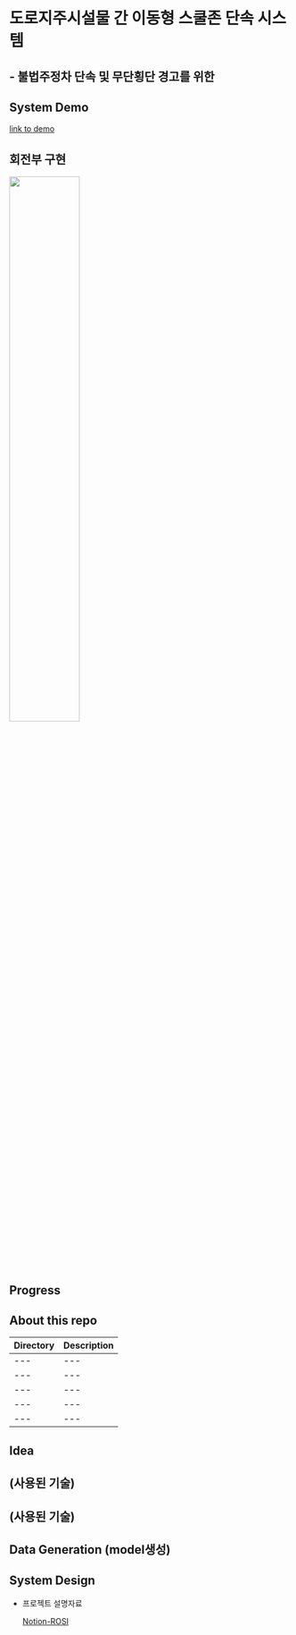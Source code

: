 # 도로지주시설물 간 이동형 스쿨존 단속 시스템 
## - 불법주정차 단속 및 무단횡단 경고를 위한 


## System Demo

[link to demo](https://user-images.githubusercontent.com/87747013/147847494-9af16f68-0eb3-485e-bc87-15e92b871add.mp4)

## 회전부 구현
<img width="50%" src="https://user-images.githubusercontent.com/87747013/147847476-187bebbf-0fe3-4b17-a9f0-dc0c5d3d57df.gif"/>  


## Progress

## About this repo

Directory|Description|
---|---|
---|---|
---|---|
---|---|
---|---|
---|---|

## Idea

## (사용된 기술)

## (사용된 기술)

## Data Generation (model생성)

## System Design


- 프로젝트 설명자료

  [Notion-ROSI](https://www.notion.so/eorms6199/ROSI-8728bf2e29d44542b970c5411240b7a3)


